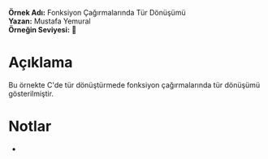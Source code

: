 **Örnek Adı:** Fonksiyon Çağırmalarında Tür Dönüşümü <br>
**Yazan:** Mustafa Yemural <br>
**Örneğin Seviyesi:** :large_blue_circle: <br>
# Açıklama #
<p>Bu örnekte C'de tür dönüştürmede fonksiyon çağırmalarında tür dönüşümü gösterilmiştir.</p>

# Notlar #
- 
